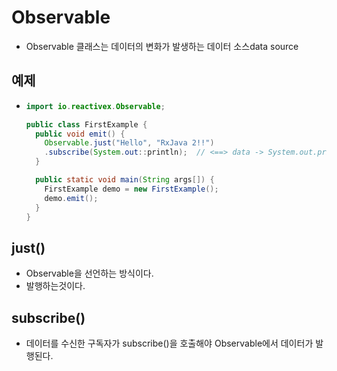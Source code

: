 Observable
===
* Observable 클래스는 데이터의 변화가 발생하는 데이터 소스data source

예제
---
* ```java
  import io.reactivex.Observable; 

  public class FirstExample { 
    public void emit() { 
      Observable.just("Hello", "RxJava 2!!") 
      .subscribe(System.out::println);  // <==> data -> System.out.println(data)
    } 
  
    public static void main(String args[]) {
      FirstExample demo = new FirstExample();
      demo.emit(); 
    }
  }

just()
---
* Observable을 선언하는 방식이다.
* 발행하는것이다.

subscribe()
---
* 데이터를 수신한 구독자가 subscribe()을 호출해야 Observable에서 데이터가 발행된다.

